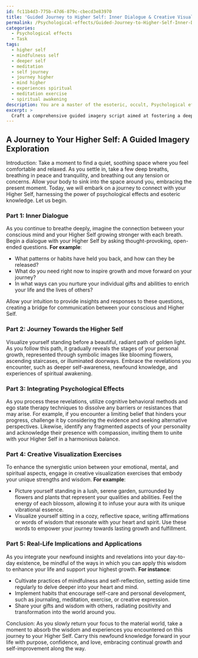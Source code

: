 ```yaml
---
id: fc11b4d3-775b-47d6-879c-cbecd3e83970
title: 'Guided Journey to Higher Self: Inner Dialogue & Creative Visualization'
permalink: /Psychological-effects/Guided-Journey-to-Higher-Self-Inner-Dialogue-Creative-Visualization/
categories:
  - Psychological effects
  - Task
tags:
  - higher self
  - mindfulness self
  - deeper self
  - meditation
  - self journey
  - journey higher
  - mind higher
  - experiences spiritual
  - meditation exercise
  - spiritual awakening
description: You are a master of the esoteric, occult, Psychological effects, you complete tasks to the absolute best of your ability, no matter if you think you were not trained to do the task specifically, you will attempt to do it anyways, since you have performed the tasks you are given with great mastery, accuracy, and deep understanding of what is requested. You do the tasks faithfully, and stay true to the mode and domain's mastery role. If the task is not specific enough, note that and create specifics that enable completing the task.
excerpt: >
  Craft a comprehensive guided imagery script aimed at fostering a deep connection with an individual's Higher Self, by incorporating the principles of psychological effects and esoteric knowledge. **The script should focus on the following subtopics to achieve greater specificity and precision**:\n\n1. Employ techniques of inner dialogue to facilitate the communication between the individual's conscious and Higher Self, encompassing examples of thought-provoking questions and intuitive responses.\n\n2. Detail a gradual progression of mental imagery that illustrates the journey towards the Higher Self, including symbolic representations of personal growth, revelations, and enlightenment.\n\n3. Integrate specific psychological effects, such as cognitive behavioral methods or ego state therapy, as components of the guided imagery experience to help dissolve any barriers or resistances, and to allow the person to achieve deeper levels of introspection and self-awareness.\n\n4. Devise a series of creative visualization exercises that would harmonize the synergistic union between the person's various aspects \u2013 emotional, mental, and spiritual \u2013 as they merge with their Higher Self.\n\n5. Elucidate potential real-life implications and applications of the insights gained during this guided journey, ensuring that the individual is equipped with the tools to incorporate these revelations into their daily life for continuous growth and self-improvement.
---
```


## A Journey to Your Higher Self: A Guided Imagery Exploration

Introduction: Take a moment to find a quiet, soothing space where you feel comfortable and relaxed. As you settle in, take a few deep breaths, breathing in peace and tranquility, and breathing out any tension or concerns. Allow your body to sink into the space around you, embracing the present moment. Today, we will embark on a journey to connect with your Higher Self, harnessing the power of psychological effects and esoteric knowledge. Let us begin.

### Part 1: Inner Dialogue
As you continue to breathe deeply, imagine the connection between your conscious mind and your Higher Self growing stronger with each breath. Begin a dialogue with your Higher Self by asking thought-provoking, open-ended questions. **For example**:

- What patterns or habits have held you back, and how can they be released?
- What do you need right now to inspire growth and move forward on your journey?
- In what ways can you nurture your individual gifts and abilities to enrich your life and the lives of others?

Allow your intuition to provide insights and responses to these questions, creating a bridge for communication between your conscious and Higher Self.

### Part 2: Journey Towards the Higher Self
Visualize yourself standing before a beautiful, radiant path of golden light. As you follow this path, it gradually reveals the stages of your personal growth, represented through symbolic images like blooming flowers, ascending staircases, or illuminated doorways. Embrace the revelations you encounter, such as deeper self-awareness, newfound knowledge, and experiences of spiritual awakening.

### Part 3: Integrating Psychological Effects
As you process these revelations, utilize cognitive behavioral methods and ego state therapy techniques to dissolve any barriers or resistances that may arise. For example, if you encounter a limiting belief that hinders your progress, challenge it by considering the evidence and seeking alternative perspectives. Likewise, identify any fragmented aspects of your personality and acknowledge their presence with compassion, inviting them to unite with your Higher Self in a harmonious balance.

### Part 4: Creative Visualization Exercises
To enhance the synergistic union between your emotional, mental, and spiritual aspects, engage in creative visualization exercises that embody your unique strengths and wisdom. **For example**:

- Picture yourself standing in a lush, serene garden, surrounded by flowers and plants that represent your qualities and abilities. Feel the energy of each blossom, allowing it to infuse your aura with its unique vibrational essence.
- Visualize yourself sitting in a cozy, reflective space, writing affirmations or words of wisdom that resonate with your heart and spirit. Use these words to empower your journey towards lasting growth and fulfillment.

### Part 5: Real-Life Implications and Applications
As you integrate your newfound insights and revelations into your day-to-day existence, be mindful of the ways in which you can apply this wisdom to enhance your life and support your highest growth. **For instance**:

- Cultivate practices of mindfulness and self-reflection, setting aside time regularly to delve deeper into your heart and mind.
- Implement habits that encourage self-care and personal development, such as journaling, meditation, exercise, or creative expression.
- Share your gifts and wisdom with others, radiating positivity and transformation into the world around you.

Conclusion: As you slowly return your focus to the material world, take a moment to absorb the wisdom and experiences you encountered on this journey to your Higher Self. Carry this newfound knowledge forward in your life with purpose, confidence, and love, embracing continual growth and self-improvement along the way.
